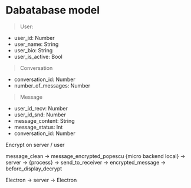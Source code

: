 # Dabatabase model

> User:
  - user_id: Number
  - user_name: String
  - user_bio: String
  - user_is_active: Bool
  
> Conversation
  - conversation_id: Number
  - number_of_messages: Number

> Message
  - user_id_recv: Number
  - user_id_snd: Number
  - message_content: String
  - message_status: Int
  - conversation_id: Number
  
  Encrypt on server / user
  
  message_clean -> message_encrypted_popescu {micro backend local} -> server -> {process} -> send_to_receiver -> 
  encrypted_message -> before_display_decrypt 
  
  Electron -> server -> Electron 

